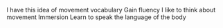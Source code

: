 I have this idea of movement vocabulary
Gain fluency
I like to think about movement
Immersion
Learn to speak the language of the body